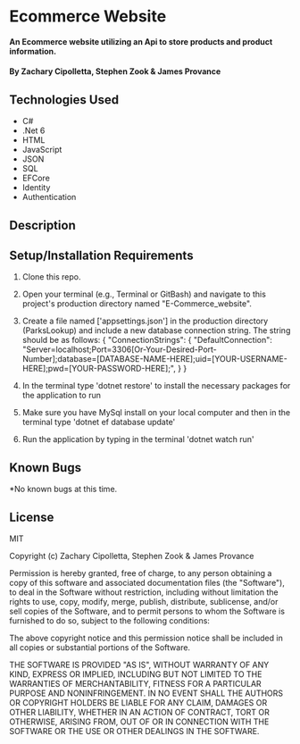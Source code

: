 # Ecommerce Website

#### An Ecommerce website utilizing an Api to store products and product information.

#### By Zachary Cipolletta, Stephen Zook & James Provance

## Technologies Used

* C#
* .Net 6
* HTML
* JavaScript
* JSON
* SQL
* EFCore
* Identity
* Authentication

## Description


## Setup/Installation Requirements

1. Clone this repo.
2. Open your terminal (e.g., Terminal or GitBash) and navigate to this project's production directory named "E-Commerce_website".
3. Create a file named ['appsettings.json'] in the production directory (ParksLookup) and include a new database connection string. The string should be as follows:
{
  "ConnectionStrings": {
    "DefaultConnection": "Server=localhost;Port=3306[Or-Your-Desired-Port-Number];database=[DATABASE-NAME-HERE];uid=[YOUR-USERNAME-HERE];pwd=[YOUR-PASSWORD-HERE];",
  }
}

4. In the terminal type 'dotnet restore' to install the necessary packages for the application to run
5. Make sure you have MySql install on your local computer and then in the terminal type 'dotnet ef database update'
6. Run the application by typing in the terminal 'dotnet watch run'


## Known Bugs
*No known bugs at this time.

## License
MIT

Copyright (c) Zachary Cipolletta, Stephen Zook & James Provance

Permission is hereby granted, free of charge, to any person obtaining a copy
of this software and associated documentation files (the "Software"), to deal
in the Software without restriction, including without limitation the rights
to use, copy, modify, merge, publish, distribute, sublicense, and/or sell
copies of the Software, and to permit persons to whom the Software is
furnished to do so, subject to the following conditions:

The above copyright notice and this permission notice shall be included in all
copies or substantial portions of the Software.

THE SOFTWARE IS PROVIDED "AS IS", WITHOUT WARRANTY OF ANY KIND, EXPRESS OR
IMPLIED, INCLUDING BUT NOT LIMITED TO THE WARRANTIES OF MERCHANTABILITY,
FITNESS FOR A PARTICULAR PURPOSE AND NONINFRINGEMENT. IN NO EVENT SHALL THE
AUTHORS OR COPYRIGHT HOLDERS BE LIABLE FOR ANY CLAIM, DAMAGES OR OTHER
LIABILITY, WHETHER IN AN ACTION OF CONTRACT, TORT OR OTHERWISE, ARISING FROM,
OUT OF OR IN CONNECTION WITH THE SOFTWARE OR THE USE OR OTHER DEALINGS IN THE
SOFTWARE.